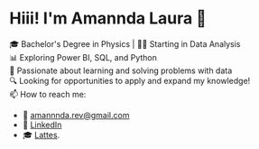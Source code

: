# Hiii! I'm Amannda Laura 👋

🎓 Bachelor's Degree in Physics | 👩‍💻 Starting in Data Analysis   
📊 Exploring Power BI, SQL, and Python   
🧠 Passionate about learning and solving problems with data   
🔍 Looking for opportunities to apply and expand my knowledge!   
📫 How to reach me:   
- 📧 [amannnda.rev@gmail.com](mailto:amannnda.rev@gmail.com)  
- 📎 [LinkedIn](https://linkedin.com/in/amanndalaura)
- 🎓 [Lattes](http://lattes.cnpq.br/3278353794484625).
